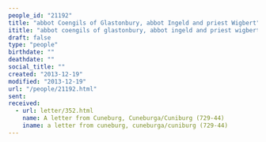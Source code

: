 ```yaml
---
people_id: "21192"
title: "abbot Coengils of Glastonbury, abbot Ingeld and priest Wigbert"
ititle: "abbot coengils of glastonbury, abbot ingeld and priest wigbert"
draft: false
type: "people"
birthdate: ""
deathdate: ""
social_title: ""
created: "2013-12-19"
modified: "2013-12-19"
url: "/people/21192.html"
sent:
received:
  - url: letter/352.html
    name: A letter from Cuneburg, Cuneburga/Cuniburg (729-44)
    iname: a letter from cuneburg, cuneburga/cuniburg (729-44)
---
```

